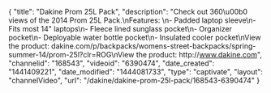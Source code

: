 {
    "title": "Dakine Prom 25L Pack",
    "description": "Check out 360\u00b0 views of the 2014 Prom 25L Pack.\nFeatures: \n- Padded laptop sleeve\n- Fits most 14\" laptops\n- Fleece lined sunglass pocket\n- Organizer pocket\n- Deployable water bottle pocket\n- Insulated cooler pocket\nView the product: dakine.com\/p\/backpacks\/womens-street-backpacks\/spring-summer-14\/prom-25l?clr=ROG\nView the product: http:\/\/www.dakine.com",
    "channelid": "168543",
    "videoid": "6390474",
    "date_created": "1441409221",
    "date_modified": "1444081733",
    "type": "captivate",
    "layout": "channelVideo",
    "url": "\/dakine\/dakine-prom-25l-pack\/168543-6390474"
}